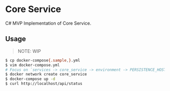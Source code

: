 # Core Service

C# MVP Implementation of Core Service.

## Usage

> NOTE: WIP

```bash
$ cp docker-compose{.sample,}.yml
$ vim docker-compose.yml
# Focus on `services -> core_service -> environment -> PERSISTENCE_HOST'
$ docker network create core_service
$ docker-compose up -d
$ curl http://localhost/api/status
```
